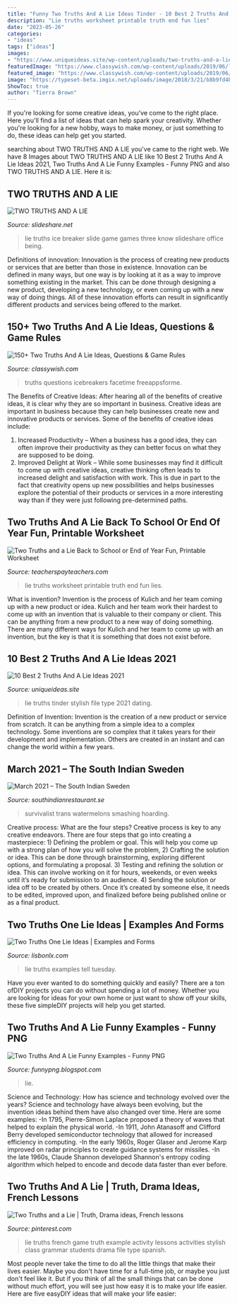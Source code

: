 ```yaml
---
title: "Funny Two Truths And A Lie Ideas Tinder - 10 Best 2 Truths And A Lie Ideas 2021"
description: "Lie truths worksheet printable truth end fun lies"
date: "2023-05-26"
categories:
- "ideas"
tags: ["ideas"]
images:
- "https://www.uniqueideas.site/wp-content/uploads/two-truths-and-a-lie-tinder-1.jpg"
featuredImage: "https://www.classywish.com/wp-content/uploads/2019/06/l1-768x409.jpg"
featured_image: "https://www.classywish.com/wp-content/uploads/2019/06/l1-768x409.jpg"
image: "https://typeset-beta.imgix.net/uploads/image/2018/3/21/b8b9fd4b-1ffe-4f49-9ff0-e13f3d71039f-img_2727.PNG"
ShowToc: true
author: "Tierra Brown"
---
```



If you're looking for some creative ideas, you've come to the right place. Here you'll find a list of ideas that can help spark your creativity. Whether you're looking for a new hobby, ways to make money, or just something to do, these ideas can help get you started.

	

		
searching about TWO TRUTHS AND A LIE you've came to the right web. We have 8 Images about TWO TRUTHS AND A LIE like 10 Best 2 Truths And A Lie Ideas 2021, Two Truths And A Lie Funny Examples - Funny PNG and also TWO TRUTHS AND A LIE. Here it is:
		
    
## TWO TRUTHS AND A LIE

<img loading=lazy src="https://image.slidesharecdn.com/slideshare-icebreakergames-160106150454/95/10-ice-breaker-games-how-to-get-to-know-your-office-2-638.jpg?cb=1486409112" onerror="this.onerror=null;this.src='https://tse2.mm.bing.net/th?id=OIP.-vx7NhlQfPb-SicFZ0-ghgHaFj&amp;pid=15.1';" alt="TWO TRUTHS AND A LIE">

_Source: slideshare.net_

>lie truths ice breaker slide game games three know slideshare office being. 

	

Definitions of innovation:
Innovation is the process of creating new products or services that are better than those in existence. Innovation can be defined in many ways, but one way is by looking at it as a way to improve something existing in the market. This can be done through designing a new product, developing a new technology, or even coming up with a new way of doing things. All of these innovation efforts can result in significantly different products and services being offered to the market.

    
## 150+ Two Truths And A Lie Ideas, Questions &amp; Game Rules

<img loading=lazy src="https://www.classywish.com/wp-content/uploads/2019/06/l1-768x409.jpg" onerror="this.onerror=null;this.src='https://tse4.mm.bing.net/th?id=OIP.RhV0fCcRL9GUFtVV20YbKQHaD8&amp;pid=15.1';" alt="150+ Two Truths And A Lie Ideas, Questions &amp; Game Rules">

_Source: classywish.com_

>truths questions icebreakers facetime freeappsforme. 

	

The Benefits of Creative Ideas: After hearing all of the benefits of creative ideas, it is clear why they are so important in business.
Creative ideas are important in business because they can help businesses create new and innovative products or services. Some of the benefits of creative ideas include: 
1. Increased Productivity – When a business has a good idea, they can often improve their productivity as they can better focus on what they are supposed to be doing. 
2. Improved Delight at Work – While some businesses may find it difficult to come up with creative ideas, creative thinking often leads to increased delight and satisfaction with work. This is due in part to the fact that creativity opens up new possibilities and helps businesses explore the potential of their products or services in a more interesting way than if they were just following pre-determined paths. 

    
## Two Truths And A Lie Back To School Or End Of Year Fun, Printable Worksheet

<img loading=lazy src="https://ecdn.teacherspayteachers.com/thumbitem/Two-Truths-and-a-Lie-Back-to-School-or-End-of-Year-Fun-Printable-Worksheet-2600788-1504989918/original-2600788-2.jpg" onerror="this.onerror=null;this.src='https://tse4.mm.bing.net/th?id=OIP.gS-dBf6E0qSIt8o25643oAAAAA&amp;pid=15.1';" alt="Two Truths and a Lie Back to School or End of Year Fun, Printable Worksheet">

_Source: teacherspayteachers.com_

>lie truths worksheet printable truth end fun lies. 

	

What is invention?
Invention is the process of Kulich and her team coming up with a new product or idea. Kulich and her team work their hardest to come up with an invention that is valuable to their company or client. This can be anything from a new product to a new way of doing something. There are many different ways for Kulich and her team to come up with an invention, but the key is that it is something that does not exist before.

    
## 10 Best 2 Truths And A Lie Ideas 2021

<img loading=lazy src="https://www.uniqueideas.site/wp-content/uploads/two-truths-and-a-lie-tinder-1.jpg" onerror="this.onerror=null;this.src='https://tse2.mm.bing.net/th?id=OIP.OvABhB7taRa6YiAoR7drbgHaGl&amp;pid=15.1';" alt="10 Best 2 Truths And A Lie Ideas 2021">

_Source: uniqueideas.site_

>lie truths tinder stylish file type 2021 dating. 

	

Definition of Invention:
Invention is the creation of a new product or service from scratch. It can be anything from a simple idea to a complex technology. Some inventions are so complex that it takes years for their development and implementation. Others are created in an instant and can change the world within a few years.

    
## March 2021 – The South Indian Sweden

<img loading=lazy src="https://s31242.pcdn.co/wp-content/uploads/2020/10/Screenshot-2020-10-08-at-12.54.30.png" onerror="this.onerror=null;this.src='https://tse2.mm.bing.net/th?id=OIP.MK8Anu-MnjwE3fUnVMtyKQHaEw&amp;pid=15.1';" alt="March 2021 – The South Indian Sweden">

_Source: southindianrestaurant.se_

>survivalist trans watermelons smashing hoarding. 

	

Creative process: What are the four steps?
Creative process is key to any creative endeavors. There are four steps that go into creating a masterpiece: 1) Defining the problem or goal. This will help you come up with a strong plan of how you will solve the problem, 2) Crafting the solution or idea. This can be done through brainstorming, exploring different options, and formulating a proposal. 3) Testing and refining the solution or idea. This can involve working on it for hours, weekends, or even weeks until it’s ready for submission to an audience. 4) Sending the solution or idea off to be created by others. Once it’s created by someone else, it needs to be edited, improved upon, and finalized before being published online or as a final product.

    
## Two Truths One Lie Ideas | Examples And Forms

<img loading=lazy src="http://3.bp.blogspot.com/-lg7r5u-MxzM/VXZ0qAjqDtI/AAAAAAAAC0w/DM1ZQJT_iT8/s1600/tell%2Ball%2BTuesday%2Btwo%2Btruths%2Band%2Ba%2Blie.png" onerror="this.onerror=null;this.src='https://tse2.mm.bing.net/th?id=OIP.ReLtiK-avQrHOQO90wndDAHaKO&amp;pid=15.1';" alt="Two Truths One Lie Ideas | Examples and Forms">

_Source: lisbonlx.com_

>lie truths examples tell tuesday. 

	

Have you ever wanted to do something quickly and easily? There are a ton ofDIY projects you can do without spending a lot of money. Whether you are looking for ideas for your own home or just want to show off your skills, these five simpleDIY projects will help you get started.

    
## Two Truths And A Lie Funny Examples - Funny PNG

<img loading=lazy src="https://typeset-beta.imgix.net/uploads/image/2018/3/21/b8b9fd4b-1ffe-4f49-9ff0-e13f3d71039f-img_2727.PNG" onerror="this.onerror=null;this.src='https://tse2.mm.bing.net/th?id=OIP.JYGXH3qba9Kdf0aN5DmS3AHaLy&amp;pid=15.1';" alt="Two Truths And A Lie Funny Examples - Funny PNG">

_Source: funnypng.blogspot.com_

>lie. 

	

Science and Technology: How has science and technology evolved over the years?
Science and technology have always been evolving, but the invention ideas behind them have also changed over time. Here are some examples: 
-In 1795, Pierre-Simon Laplace proposed a theory of waves that helped to explain the physical world. 
-In 1911, John Atanasoff and Clifford Berry developed semiconductor technology that allowed for increased efficiency in computing. 
-In the early 1960s, Roger Glaser and Jerome Karp improved on radar principles to create guidance systems for missiles.
-In the late 1960s, Claude Shannon developed Shannon's entropy coding algorithm which helped to encode and decode data faster than ever before.

    
## Two Truths And A Lie | Truth, Drama Ideas, French Lessons

<img loading=lazy src="https://i.pinimg.com/originals/f3/21/a5/f321a5060531f58bdfd7af33e47ca93d.jpg" onerror="this.onerror=null;this.src='https://tse3.mm.bing.net/th?id=OIP.jMLax_ZUnNft12-o4dEZ7AHaHa&amp;pid=15.1';" alt="Two Truths and a Lie | Truth, Drama ideas, French lessons">

_Source: pinterest.com_

>lie truths french game truth example activity lessons activities stylish class grammar students drama file type spanish. 

	

Most people never take the time to do all the little things that make their lives easier. Maybe you don't have time for a full-time job, or maybe you just don't feel like it. But if you think of all the small things that can be done without much effort, you will see just how easy it is to make your life easier. Here are five easyDIY ideas that will make your life easier: 


